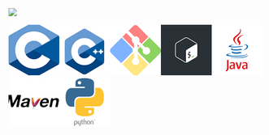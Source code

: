 ![](https://badge42.vercel.app/api/v2/cl3bnlb7t006309mfzx4jp4nm/stats?cursusId=21&coalitionId=101)
<!-- ![](5nnkrcc3kixypm642opg.gif) -->
<!-- ![](C.gif) -->
![](c.png)![](cpp.png)![](git.png)![](bash.png)![](java.png)![](maven.png)![](python.png)
